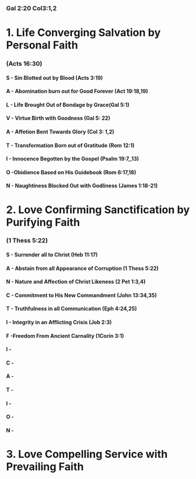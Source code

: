 ### Gal  2:20 Col3:1,2

# 1. Life Converging Salvation by Personal Faith
### (Acts 16:30)

#### S - Sin Blotted out by Blood (Acts 3:19)
#### A - Abomination burn out for Good Forever (Act 19:18,19)
#### L - Life Brought Out of Bondage by Grace(Gal 5:1)
#### V - Virtue Birth with Goodness (Gal 5: 22)
#### A - Affetion Bent Towards Glory (Col 3: 1,2)
#### T - Transformation Born out of Gratitude (Rom 12:1)
#### I - Innocence Begotten by the Gospel (Psalm 19:7,,13)
#### O -Obidience Based on His Guidebook (Rom 6:17,18)
#### N - Naughtiness Blocked Out with Godliness (James 1:18-21)

# 2. Love Confirming Sanctification by Purifying Faith
### (1 Thess 5:22)

#### S - Surrender all to Christ (Heb 11:17)
#### A - Abstain from all Appearance of Corruption (1 Thess 5:22)
#### N - Nature and Affection of Christ Likeness (2 Pet 1:3,4)
#### C - Commitment to His New Commandment (John 13:34,35)
#### T - Truthfulness in all Communication (Eph 4:24,25)
#### I - Integrity in an Afflicting Crisis (Job 2:3)
#### F -Freedom From Ancient Carnality (1Corin 3:1)
#### I - 
#### C - 
#### A - 
#### T - 
#### I - 
#### O - 
#### N - 

# 3. Love Compelling Service with Prevailing Faith 